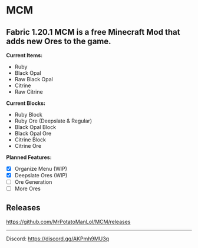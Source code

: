 # MCM
Fabric 1.20.1
MCM is a free Minecraft Mod that adds new Ores to the game.
----------
**Current Items:**
- Ruby
- Black Opal
- Raw Black Opal
- Citrine
- Raw Citrine

**Current Blocks:**
- Ruby Block
- Ruby Ore (Deepslate & Regular)
- Black Opal Block
- Black Opal Ore
- Citrine Block
- Citrine Ore

**Planned Features:**
- [x] Organize Menu (WIP)
- [x] Deepslate Ores (WIP)
- [ ] Ore Generation
- [ ] More Ores

## Releases
https://github.com/MrPotatoManLol/MCM/releases

----------
Discord: https://discord.gg/AKPmh9MU3q

